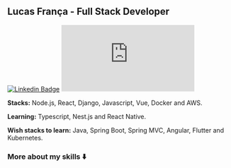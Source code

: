 ## Lucas França - Full Stack Developer

[![Linkedin Badge](https://img.shields.io/badge/-Lucas%20França-green?style=for-the-badge&logo=Linkedin&logoColor=white&link=https://www.linkedin.com/in/lucasfrancaid/)](https://www.linkedin.com/in/lucasfrancaid/) 
[![Gmail Badge](https://img.shields.io/badge/-Lucas%20França-green?style=for-the-badge&logo=Gmail&logoColor=white&link=mailto:lucasfrancaid@gmail.com)](mailto:lucasfrancaid@gmail.com)

<b>Stacks:</b> Node.js, React, Django, Javascript, Vue, Docker and AWS.

<b>Learning:</b> Typescript, Nest.js and React Native.

<b>Wish stacks to learn:</b> Java, Spring Boot, Spring MVC, Angular, Flutter and Kubernetes.

### More about my skills ⬇️
